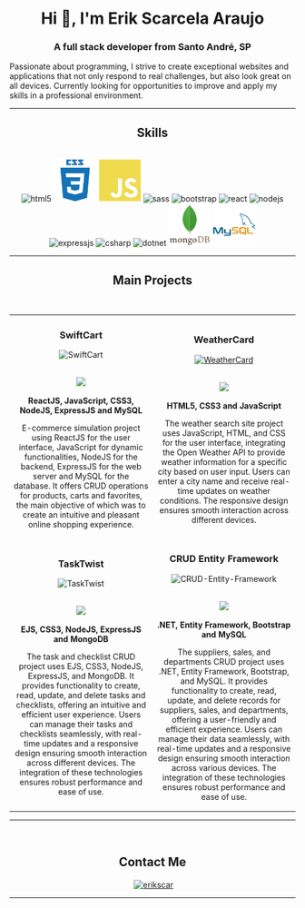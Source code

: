 <h1 align="center">Hi 👋, I'm Erik Scarcela Araujo</h1>
<h3 align="center">A full stack developer from Santo André, SP</h3>

Passionate about programming, I strive to create exceptional websites and applications that not only respond to real challenges, but also look great on all devices.
Currently looking for opportunities to improve and apply my skills in a professional environment.

<hr>

<h2 align="center">Skills</h2>
<br>
<div align="center">
  <img src="https://icongr.am/devicon/html5-original-wordmark.svg?size=128&color=currentColor" alt="html5" width="75" height="75"/> 
  <img src="https://raw.githubusercontent.com/devicons/devicon/1119b9f84c0290e0f0b38982099a2bd027a48bf1/icons/css3/css3-plain-wordmark.svg" alt="css3" width="75" height="75"/>
  <img src="https://raw.githubusercontent.com/devicons/devicon/1119b9f84c0290e0f0b38982099a2bd027a48bf1/icons/javascript/javascript-plain.svg" alt="javascript" width="75" height="75"/>
  <img src="https://cdn.jsdelivr.net/gh/devicons/devicon@latest/icons/sass/sass-original.svg" alt="sass" width="75" height="75"  />
  <img src="https://cdn.jsdelivr.net/gh/devicons/devicon@latest/icons/bootstrap/bootstrap-original-wordmark.svg" alt="bootstrap" width="75" height="75" />
  <img src="https://cdn.jsdelivr.net/gh/devicons/devicon@latest/icons/react/react-original-wordmark.svg" alt="react" width="75" height="75" />
  <img src="https://icongr.am/devicon/nodejs-original.svg?size=128&color=currentColor" alt="nodejs" width="75" height="75" />
  <img src="https://cdn.jsdelivr.net/gh/devicons/devicon@latest/icons/express/express-original.svg" alt="expressjs" width="75" height="75" />
  <img src="https://icongr.am/devicon/csharp-original.svg?size=128&color=currentColor" alt="csharp" width="75" height="75" />
  <img src="https://cdn.jsdelivr.net/gh/devicons/devicon@latest/icons/dotnetcore/dotnetcore-original.svg" alt="dotnet" width="75" height="75" />
  <img src="https://raw.githubusercontent.com/devicons/devicon/master/icons/mongodb/mongodb-original-wordmark.svg" alt="mongodb" width="75" height="75"/> 
  <img src="https://raw.githubusercontent.com/devicons/devicon/master/icons/mysql/mysql-original-wordmark.svg" alt="mysql" width="75" height="75"/> 
</div>

<hr>

<h2 align="center">Main Projects</h2>
<br>

<div align="center">
  <table>
    <tr>
      <td width="50%">
        <h3 align="center">SwiftCart</h3>
        <div align="center">
            <img src="https://live.staticflickr.com/65535/53833277034_6c36d81c07_h.jpg" height="300" alt="SwiftCart"/>
          <br><br>
          <p>
            <a href="https://github.com/erikscar/swift-cart" target="blank">
              <img src="https://img.shields.io/badge/Repo-lightgrey?style=for-the-badge&logo=github"/>
            </a>
          </p>
          <p><strong>ReactJS, JavaScript, CSS3, NodeJS, ExpressJS and MySQL</strong></p>
          <p>
            E-commerce simulation project using ReactJS for the user interface, JavaScript for dynamic functionalities, NodeJS for the backend, ExpressJS for the web server and MySQL for the database. It offers CRUD operations for products, carts and favorites, the main objective of which was to create an intuitive and pleasant online shopping experience.
          </p>
        </div>
      </td>
      <td width="50%">
        <h3 align="center">WeatherCard</h3>
        <div align="center">
          <a href="https://weather-card-app-silk.vercel.app/" target="blank">
          <img src="https://live.staticflickr.com/65535/53832053417_f312820db6_h.jpg" height="300" alt="WeatherCard"/>
          </a>
          <br><br>
          <p>
            <a href="https://github.com/erikscar/weather-card-app" target="blank">
              <img src="https://img.shields.io/badge/Repo-lightgrey?style=for-the-badge&logo=github"/>
            </a>
          </p>
          <p><strong>HTML5, CSS3 and JavaScript</strong></p>
          <p>
           The weather search site project uses JavaScript, HTML, and CSS for the user interface, integrating the Open Weather API to provide weather information for a specific city based on user input. Users can enter a city name and receive real-time updates on weather conditions. The responsive design ensures smooth interaction across different devices.
          </p>
        </div>
      </td>
    </tr>
      <tr>
      <td width="50%">
        <h3 align="center">TaskTwist</h3>
        <div align="center">
            <img src="https://live.staticflickr.com/65535/53833245893_031130b17d_h.jpg" height="300" alt="TaskTwist"/>
          <br><br>
          <p>
            <a href="https://github.com/erikscar/TaskTwist" target="_blank">
              <img src="https://img.shields.io/badge/Repo-lightgrey?style=for-the-badge&logo=github"/>
            </a>
          </p>
          <p><strong>EJS, CSS3, NodeJS, ExpressJS and MongoDB</strong></p>
          <p>
           The task and checklist CRUD project uses EJS, CSS3, NodeJS, ExpressJS, and MongoDB. It provides functionality to create, read, update, and delete tasks and checklists, offering an intuitive and efficient user experience. Users can manage their tasks and checklists seamlessly, with real-time updates and a responsive design ensuring smooth interaction across different devices. The integration of these technologies ensures robust performance and ease of use.
          </p>
        </div>
      </td>
      <td width="50%">
        <h3 align="center">CRUD Entity Framework</h3>
        <div align="center">
          <img src="https://live.staticflickr.com/65535/53833251953_3fdab74747_b.jpg" height="300" alt="CRUD-Entity-Framework"/>
          <br><br>
          <p>
            <a href="https://github.com/erikscar/crud-aspnet" target="blank">
              <img src="https://img.shields.io/badge/Repo-lightgrey?style=for-the-badge&logo=github"/>
            </a>
          </p>
          <p><strong>.NET, Entity Framework, Bootstrap and MySQL</strong></p>
          <p>         
The suppliers, sales, and departments CRUD project uses .NET, Entity Framework, Bootstrap, and MySQL. It provides functionality to create, read, update, and delete records for suppliers, sales, and departments, offering a user-friendly and efficient experience. Users can manage their data seamlessly, with real-time updates and a responsive design ensuring smooth interaction across various devices. The integration of these technologies ensures robust performance and ease of use.
          </p>
        </div>
      </td>
    </tr>
  </table>
</div>
<hr>
<br>

<h2 align="center">Contact Me</h2>
<p align="center">
	&nbsp&nbsp&nbsp
<a href="www.linkedin.com/in/erik-scarcela" target="blank"><img align="center" src="https://raw.githubusercontent.com/rahuldkjain/github-profile-readme-generator/master/src/images/icons/Social/linked-in-alt.svg" alt="erikscar" height="30" width="40" /></a>&nbsp&nbsp&nbsp
</p>

<hr>
